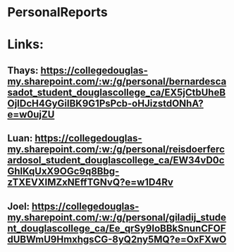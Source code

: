 # PersonalReports

# Links:

## Thays: https://collegedouglas-my.sharepoint.com/:w:/g/personal/bernardescasadot_student_douglascollege_ca/EX5jCtbUheBOjIDcH4GyGiIBK9G1PsPcb-oHJizstdONhA?e=w0ujZU
## Luan: https://collegedouglas-my.sharepoint.com/:w:/g/personal/reisdoerfercardosol_student_douglascollege_ca/EW34vD0cGhlKqUxX9OGc9q8Bbg-zTXEVXIMZxNEffTGNvQ?e=w1D4Rv
## Joel: https://collegedouglas-my.sharepoint.com/:w:/g/personal/giladij_student_douglascollege_ca/Ee_qrSy9IoBBkSnunCFOFdUBWmU9HmxhgsCG-8yQ2ny5MQ?e=OxFXwO
